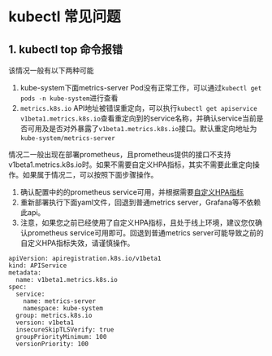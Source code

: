 # kubectl 常见问题

## 1. kubectl top 命令报错

该情况一般有以下两种可能

1. kube-system下面metrics-server Pod没有正常工作，可以通过`kubectl get pods -n kube-system`进行查看
2. `metrics.k8s.io`
   API地址被错误重定向，可以执行`kubectl get apiservice v1beta1.metrics.k8s.io`查看重定向到的service名称，并确认service当前是否可用及是否对外暴露了`v1beta1.metrics.k8s.io`接口。默认重定向地址为`kube-system/metrics-server`

情况二一般出现在部署prometheus，且prometheus提供的接口不支持v1beta1.metrics.k8s.io时。如果不需要自定义HPA指标，其实不需要此重定向操作。如果属于情况二，可以按照下面步骤操作。

1. 确认配置中的的prometheus
   service可用，并根据需要[自定义HPA指标](/uk8s/monitor/prometheus/autoscale_on_custom_metrics#启用custommetricsk8sio服务)
2. 重新部署执行下面yaml文件，回退到普通metrics server，Grafana等不依赖此api。
3. 注意，如果您之前已经使用了自定义HPA指标，且处于线上环境，建议您仅确认prometheus service可用即可。回退到普通metrics
   server可能导致之前的自定义HPA指标失效，请谨慎操作。

```
apiVersion: apiregistration.k8s.io/v1beta1
kind: APIService
metadata:
  name: v1beta1.metrics.k8s.io
spec:
  service:
    name: metrics-server
    namespace: kube-system
  group: metrics.k8s.io
  version: v1beta1
  insecureSkipTLSVerify: true
  groupPriorityMinimum: 100
  versionPriority: 100
```